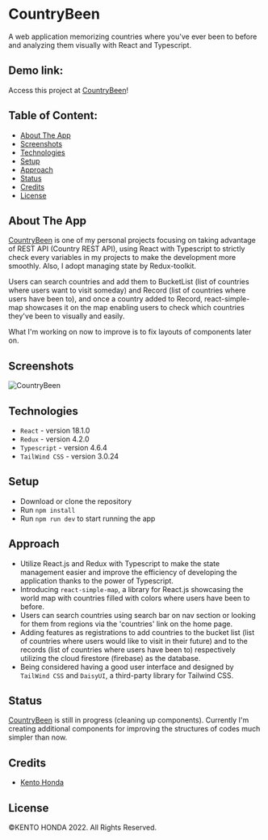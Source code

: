 # CountryBeen

A web application memorizing countries where you've ever been to before and analyzing them visually with React and Typescript.

## Demo link:

Access this project at [CountryBeen](https://country-been.vercel.app/)!

## Table of Content:

- [About The App](#about-the-app)
- [Screenshots](#screenshots)
- [Technologies](#technologies)
- [Setup](#setup)
- [Approach](#approach)
- [Status](#status)
- [Credits](#credits)
- [License](#license)

## About The App

[CountryBeen](https://country-been.vercel.app/) is one of my personal projects focusing on taking advantage of REST API (Country REST API), using React with Typescript to strictly check every variables in my projects to make the development more smoothly. Also, I adopt managing state by Redux-toolkit.

Users can search countries and add them to BucketList (list of countries where users want to visit someday) and Record (list of countries where users have been to), and once a country added to Record, react-simple-map showcases it on the map enabling users to check which countries they've been to visually and easily.

What I'm working on now to improve is to fix layouts of components later on.

## Screenshots

![CountryBeen](https://user-images.githubusercontent.com/65790344/181345386-feb6a6d5-04d7-401c-ad3f-d30f44687ad4.png)

## Technologies

- `React` - version 18.1.0
- `Redux` - version 4.2.0
- `Typescript` - version 4.6.4
- `TailWind CSS` - version 3.0.24

## Setup

- Download or clone the repository
- Run `npm install`
- Run `npm run dev` to start running the app

## Approach

- Utilize React.js and Redux with Typescript to make the state management easier and improve the efficiency of developing the application thanks to the power of Typescript.
- Introducing `react-simple-map`, a library for React.js showcasing the world map with countries filled with colors where users have been to before.
- Users can search countries using search bar on nav section or looking for them from regions via the 'countries' link on the home page.
- Adding features as registrations to add countries to the bucket list (list of countries where users would like to visit in their future) and to the records (list of countries where users have been to) respectively utilizing the cloud firestore (firebase) as the database.
- Being considered having a good user interface and designed by `TailWind CSS` and `DaisyUI`, a third-party library for Tailwind CSS.

## Status

[CountryBeen](https://country-been.vercel.app/) is still in progress (cleaning up components). Currently I'm creating additional components for improving the structures of codes much simpler than now.

## Credits

- [Kento Honda](https://github.com/keento0809)

## License

©︎KENTO HONDA 2022. All Rights Reserved.

